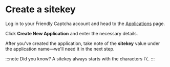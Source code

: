 # Create a sitekey

Log in to your Friendly Captcha account and head to the [Applications](https://app.friendlycaptcha.eu/dashboard/accounts/-/apps) page.

Click **Create New Application** and enter the necessary details.

After you've created the application, take note of the **sitekey** value under the application name&mdash;we'll need it in the next step.

:::note Did you know?
A sitekey always starts with the characters `FC`.
:::
